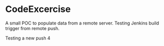 # CodeExcercise
A small POC to populate data from a remote server. 
Testing Jenkins build trigger from remote push.

Testing a new push 4
